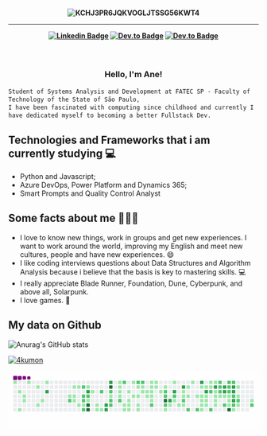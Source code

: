 <h4 align="center">
 
![KCHJ3PR6JQKVOGLJTSSG56KWT4](https://user-images.githubusercontent.com/75400361/226228453-8e207a3d-0049-4708-8b5d-7707b7f15223.gif)

<hr>

[![Linkedin Badge](https://img.shields.io/badge/-Linkedin-blue?style=for-the-badge&logo=Linkedin&logoColor=white&link=https://github.com/L4TN)](https://www.linkedin.com/in/matt-sousa-dias/)
[![Dev.to Badge](https://img.shields.io/badge/dev.to-0A0A0A?style=for-the-badge&logo=devdotto&logoColor=white&link=https://github.com/L4TN)](https://dev.to/latn)
[![Dev.to Badge](https://img.shields.io/badge/Medium-12100E?style=for-the-badge&logo=medium&logoColor=white&link=https://github.com/L4TN)](https://medium.com/@l4tn)

</h4>

<h3 align="center">  <br>

Hello, I'm Ane!
<br>

</h3>

```
Student of Systems Analysis and Development at FATEC SP - Faculty of Technology of the State of São Paulo,
I have been fascinated with computing since childhood and currently I have dedicated myself to becoming a better Fullstack Dev.
```

## Technologies and Frameworks that i am currently studying 💻

  - Python and Javascript;
  - Azure DevOps, Power Platform and Dynamics 365;
  - Smart Prompts and Quality Control Analyst

## Some facts about me 👨🏻‍💻

- I love to know new things, work in groups and get new experiences. I want to work around the world, improving my English and meet new cultures, people and have new experiences. 😄
- I like coding interviews questions about Data Structures and Algorithm Analysis because i believe that the basis is key to mastering skills. 💻
- I really appreciate Blade Runner, Foundation, Dune, Cyberpunk, and above all, Solarpunk.
- I love games. 🎲


## My data on Github

<!-- <span style="height ">
![Anurag's GitHub stats](https://github-readme-stats.vercel.app/api?username=arthurspk&show_icons=true&theme=tokyonight)
</span> -->

<!-- ![Top Langs](https://github-readme-stats.vercel.app/api/top-langs/?username=<h4 align="center">
 
![c633c20ede82f0e0ced7d570dbe3a1f3](https://user-images.githubusercontent.com/70382532/138322189-2db8df52-9dcb-40a0-88a8-c365466bd33d.gif)

<hr>

[![Linkedin Badge](https://img.shields.io/badge/-Linkedin-blue?style=for-the-badge&logo=Linkedin&logoColor=white&link=https://github.com/4kumon)](https://www.linkedin.com/in/adriane-gimenez/)

</h4>

<h3 align="center">  <br>

## Meus dados no Github

<!-- <span style="height ">
![Anurag's GitHub stats](https://github-readme-stats.vercel.app/api?username=arthurspk&show_icons=true&theme=tokyonight)
</span> -->

![Anurag's GitHub stats](https://github-readme-stats.vercel.app/api?username=4kumon&show_icons=true&theme=tokyonight)

[![4kumon](https://github-readme-stats.vercel.app/api/top-langs/?username=4kumon&hide=html&layout=compact=true&theme=tokyonight)](https://github.com/4kumon/)

![Snake animation](https://raw.githubusercontent.com/Platane/snk/output/github-contribution-grid-snake.gif)
